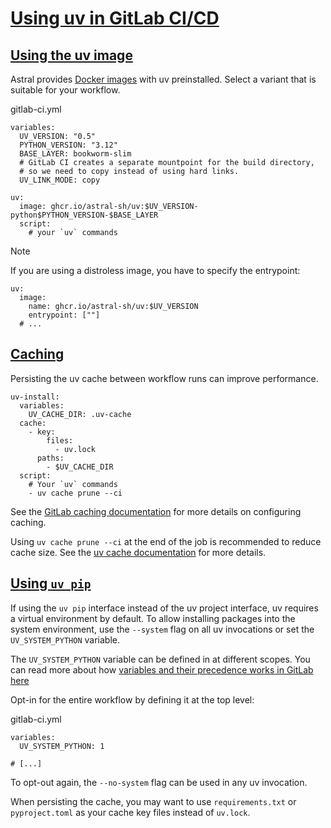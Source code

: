 # [Using uv in GitLab CI/CD](#using-uv-in-gitlab-cicd)

## [Using the uv image](#using-the-uv-image)

Astral provides [Docker images](../docker/#available-images) with uv preinstalled. Select a variant that is suitable for your workflow.

gitlab-ci.yml

```
variables:
  UV_VERSION: "0.5"
  PYTHON_VERSION: "3.12"
  BASE_LAYER: bookworm-slim
  # GitLab CI creates a separate mountpoint for the build directory,
  # so we need to copy instead of using hard links.
  UV_LINK_MODE: copy

uv:
  image: ghcr.io/astral-sh/uv:$UV_VERSION-python$PYTHON_VERSION-$BASE_LAYER
  script:
    # your `uv` commands

```

Note

If you are using a distroless image, you have to specify the entrypoint:

```
uv:
  image:
    name: ghcr.io/astral-sh/uv:$UV_VERSION
    entrypoint: [""]
  # ...

```

## [Caching](#caching)

Persisting the uv cache between workflow runs can improve performance.

```
uv-install:
  variables:
    UV_CACHE_DIR: .uv-cache
  cache:
    - key:
        files:
          - uv.lock
      paths:
        - $UV_CACHE_DIR
  script:
    # Your `uv` commands
    - uv cache prune --ci

```

See the [GitLab caching documentation](https://docs.gitlab.com/ee/ci/caching/) for more details on configuring caching.

Using `uv cache prune --ci` at the end of the job is recommended to reduce cache size. See the [uv cache documentation](../../../concepts/cache/#caching-in-continuous-integration) for more details.

## [Using `uv pip`](#using-uv-pip)

If using the `uv pip` interface instead of the uv project interface, uv requires a virtual environment by default. To allow installing packages into the system environment, use the `--system` flag on all uv invocations or set the `UV_SYSTEM_PYTHON` variable.

The `UV_SYSTEM_PYTHON` variable can be defined in at different scopes. You can read more about how [variables and their precedence works in GitLab here](https://docs.gitlab.com/ee/ci/variables/)

Opt-in for the entire workflow by defining it at the top level:

gitlab-ci.yml

```
variables:
  UV_SYSTEM_PYTHON: 1

# [...]

```

To opt-out again, the `--no-system` flag can be used in any uv invocation.

When persisting the cache, you may want to use `requirements.txt` or `pyproject.toml` as your cache key files instead of `uv.lock`.
